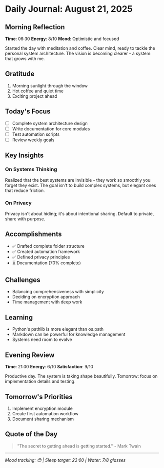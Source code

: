 # Daily Journal: August 21, 2025

## Morning Reflection
**Time**: 06:30
**Energy**: 8/10
**Mood**: Optimistic and focused

Started the day with meditation and coffee. Clear mind, ready to tackle the personal system architecture. The vision is becoming clearer - a system that grows with me.

## Gratitude
1. Morning sunlight through the window
2. Hot coffee and quiet time
3. Exciting project ahead

## Today's Focus
- [ ] Complete system architecture design
- [ ] Write documentation for core modules
- [ ] Test automation scripts
- [ ] Review weekly goals

## Key Insights

### On Systems Thinking
Realized that the best systems are invisible - they work so smoothly you forget they exist. The goal isn't to build complex systems, but elegant ones that reduce friction.

### On Privacy
Privacy isn't about hiding; it's about intentional sharing. Default to private, share with purpose.

## Accomplishments
- ✅ Drafted complete folder structure
- ✅ Created automation framework
- ✅ Defined privacy principles
- ⏳ Documentation (70% complete)

## Challenges
- Balancing comprehensiveness with simplicity
- Deciding on encryption approach
- Time management with deep work

## Learning
- Python's pathlib is more elegant than os.path
- Markdown can be powerful for knowledge management
- Systems need room to evolve

## Evening Review
**Time**: 21:00
**Energy**: 6/10
**Satisfaction**: 9/10

Productive day. The system is taking shape beautifully. Tomorrow: focus on implementation details and testing.

## Tomorrow's Priorities
1. Implement encryption module
2. Create first automation workflow
3. Document sharing mechanism

## Quote of the Day
> "The secret to getting ahead is getting started." - Mark Twain

---
*Mood tracking: 😊 | Sleep target: 23:00 | Water: 7/8 glasses*
